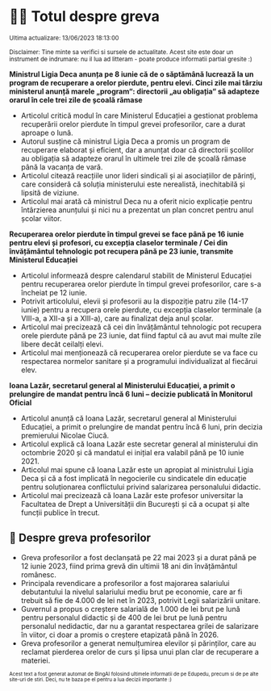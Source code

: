 # 👩‍🏫 Totul despre greva
<sub>Ultima actualizare: 13/06/2023 18:13:00</sub>

<sub>Disclaimer: Tine minte sa verifici si sursele de actualitate. Acest site este doar un instrument de indrumare: nu il lua ad litteram - poate produce informatii partial gresite :)</sub>

**Ministrul Ligia Deca anunța pe 8 iunie că de o săptămână lucrează la un program de recuperare a orelor pierdute, pentru elevi. Cinci zile mai târziu ministerul anunță marele „program“: directorii „au obligația“ să adapteze orarul în cele trei zile de școală rămase**

- Articolul critică modul în care Ministerul Educației a gestionat problema recuperării orelor pierdute în timpul grevei profesorilor, care a durat aproape o lună.
- Autorul susține că ministrul Ligia Deca a promis un program de recuperare elaborat și eficient, dar a anunțat doar că directorii școlilor au obligația să adapteze orarul în ultimele trei zile de școală rămase până la vacanța de vară.
- Articolul citează reacțiile unor lideri sindicali și ai asociațiilor de părinți, care consideră că soluția ministerului este nerealistă, inechitabilă și lipsită de viziune.
- Articolul mai arată că ministrul Deca nu a oferit nicio explicație pentru întârzierea anunțului și nici nu a prezentat un plan concret pentru anul școlar viitor.

**Recuperarea orelor pierdute în timpul grevei se face până pe 16 iunie pentru elevi și profesori, cu excepția claselor terminale / Cei din învățământul tehnologic pot recupera până pe 23 iunie, transmite Ministerul Educației**

- Articolul informează despre calendarul stabilit de Ministerul Educației pentru recuperarea orelor pierdute în timpul grevei profesorilor, care s-a încheiat pe 12 iunie.
- Potrivit articolului, elevii și profesorii au la dispoziție patru zile (14-17 iunie) pentru a recupera orele pierdute, cu excepția claselor terminale (a VIII-a, a XII-a și a XIII-a), care au finalizat deja anul școlar.
- Articolul mai precizează că cei din învățământul tehnologic pot recupera orele pierdute până pe 23 iunie, dat fiind faptul că au avut mai multe zile libere decât ceilalți elevi.
- Articolul mai menționează că recuperarea orelor pierdute se va face cu respectarea normelor sanitare și a programului individualizat al fiecărui elev.

**Ioana Lazăr, secretarul general al Ministerului Educației, a primit o prelungire de mandat pentru încă 6 luni – decizie publicată în Monitorul Oficial**

- Articolul anunță că Ioana Lazăr, secretarul general al Ministerului Educației, a primit o prelungire de mandat pentru încă 6 luni, prin decizia premierului Nicolae Ciucă.
- Articolul explică că Ioana Lazăr este secretar general al ministerului din octombrie 2020 și că mandatul ei inițial era valabil până pe 10 iunie 2021.
- Articolul mai spune că Ioana Lazăr este un apropiat al ministrului Ligia Deca și că a fost implicată în negocierile cu sindicatele din educație pentru soluționarea conflictului privind salarizarea personalului didactic.
- Articolul mai precizează că Ioana Lazăr este profesor universitar la Facultatea de Drept a Universității din București și că a ocupat și alte funcții publice în trecut.

## 🏫 Despre greva profesorilor

- Greva profesorilor a fost declanșată pe 22 mai 2023 și a durat până pe 12 iunie 2023, fiind prima grevă din ultimii 18 ani din învățământul românesc.
- Principala revendicare a profesorilor a fost majorarea salariului debutantului la nivelul salariului mediu brut pe economie, care ar fi trebuit să fie de 4.000 de lei net în 2023, potrivit Legii salarizării unitare.
- Guvernul a propus o creștere salarială de 1.000 de lei brut pe lună pentru personalul didactic și de 400 de lei brut pe lună pentru personalul nedidactic, dar nu a garantat respectarea grilei de salarizare în viitor, ci doar a promis o creștere etapizată până în 2026.
- Greva profesorilor a generat nemulțumirea elevilor și părinților, care au reclamat pierderea orelor de curs și lipsa unui plan clar de recuperare a materiei.


<sub><sub>Acest text a fost generat automat de BingAI folosind ultimele informatii de pe Edupedu, precum si de pe alte site-uri de stiri. Deci, nu te baza pe el pentru a lua decizii importante :)</sub></sub>